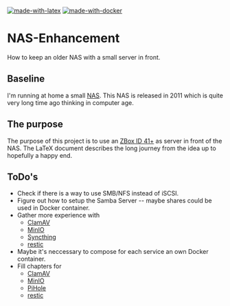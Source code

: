 [![made-with-latex](https://img.shields.io/badge/Made%20with-LaTeX-1f425f.svg)](https://www.latex-project.org/)
[![made-with-docker](https://img.shields.io/badge/Made%20with-Docker-1f425f.svg)](https://www.docker.com/)

# NAS-Enhancement

How to keep an older NAS with a small server in front.

## Baseline

I'm running at home a small [NAS][NAS]. This NAS is released in 2011 which is
quite very long time ago thinking in computer age.

## The purpose

The purpose of this project is to use an [ZBox ID 41+][ZBox] as server in front
of the NAS. The LaTeX document describes the long journey from the idea up to
hopefully a happy end.

## ToDo's

- Check if there is a way to use SMB/NFS instead of iSCSI.
- Figure out how to setup the Samba Server -- maybe shares could be used in Docker container.
- Gather more experience with
  - [ClamAV][ClamAV]
  - [MinIO][MinIO]
  - [Syncthing][Syncthing]
  - [restic][restic]
- Maybe it's neccessary to compose for each service an own Docker container.
- Fill chapters for
  - [ClamAV][ClamAV]
  - [MinIO][MinIO]
  - [PiHole][PiHole]
  - [restic][restic]

[ClamAV]: https://www.clamav.net
[MinIO]: https://docs.min.io
[NAS]: https://www.synology.com/en-global/company/news/article/Synology_Unveils_DiskStation_DS411slim
[PiHole]: https://pi-hole.net/
[Syncthing]: https://syncthing.net
[ZBox]: https://www.zotac.com/ua/product/mini_pcs/id41-plus
[restic]: https://restic.net
